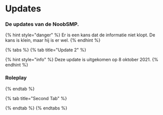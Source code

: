 # Updates

### De updates van de NoobSMP.

{% hint style="danger" %}
Er is een kans dat de informatie niet klopt. De kans is klein, maar hij is er wel.
{% endhint %}

{% tabs %}
{% tab title="Update 2" %}


{% hint style="info" %}
Deze update is uitgekomen op 8 oktober 2021.
{% endhint %}

### Roleplay
{% endtab %}

{% tab title="Second Tab" %}

{% endtab %}
{% endtabs %}

